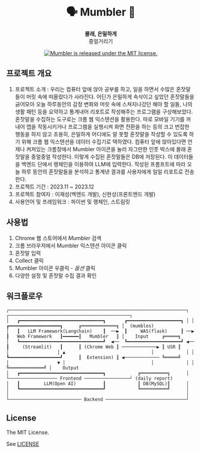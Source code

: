 <h1 align="center">
    🗣️ Mumbler 🦻
</h1>

<p align="center">
  <strong>몰래, 은밀하게</strong><br>
  중얼거리기
</p>

<p align="center">
  <a href="*">
    <img src="https://img.shields.io/badge/license-MIT-blue.svg" alt="Mumbler is released under the MIT license." />
  </a>
</p>

## 프로젝트 개요 
1. 프로젝트 소개
: 우리는 컴퓨터 앞에 앉아 공부를 하고, 일을 하면서 수많은 혼잣말들이 머릿 속에 떠올랐다가 사라진다. 어딘가 은밀하게 속삭이고 싶었던 혼잣말들을 긁어모아 오늘 하루동안의 감정 변화와 머릿 속에 스쳐지나갔던 해야 할 일들, 나의 생활 패턴 등을 요약하고 통계내어 리포트로 작성해주는 프로그램을 구상해보았다. 혼잣말을 수집하는 도구로는 크롬 웹 익스텐션을 활용한다. 따로 모바일 기기를 꺼내어 앱을 작동시키거나 프로그램을 실행시켜 화면 전환을 하는 등의 크고 번잡한 행동을 하지 않고 조용히, 은밀하게 어디에도 말 못할 혼잣말을 작성할 수 있도록 하기 위해 크롬 웹 익스텐션을 데이터 수집기로 택하였다. 컴퓨터 앞에 앉아있다면 언제나 켜져있는 크롬창에서 Mumbler 아이콘을 눌러 자그만한 인풋 박스에 몰래 혼잣말을 중얼중얼 작성한다. 이렇게 수집된 혼잣말들은 DB에 저장된다. 이 데이터들을 백엔드 단에서 랭체인을 이용하여 LLM에 입력한다. 작성된 프롬프트에 따라 오늘 하루 동안의 혼잣말들을 분석하고 통계낸 결과를 사용자에게 일일 리포트로 전송한다.
2. 프로젝트 기간
: 2023.11 ~ 2023.12
3. 프로젝트 참여자
: 이재성(백엔드 개발), 신현성(프론트엔드 개발)
4. 사용언어 및 프레임워크
: 파이썬 및 랭체인, 스트림릿

## 사용법

1. Chrome 웹 스토어에서 *Mumbler* 검색
2. 크롬 브라우저에서 Mumbler 익스텐션 아이콘 클릭
3. 혼잣말 입력
4. Collect 클릭
5. Mumbler 아이콘 우클릭 - *옵션* 클릭
6. 다양한 설정 및 혼잣말 수집 결과 확인

## 워크플로우
```
┌──────────────────────────────────────────────────────────────────┐ ┌─────────────────────────────────────────────┐ 
│   ┏━━━━━━━━━━━━━━━━━━━━━━━━━━━━━━━┓       ┏━━━━━━━━━━━━━━━━━━━━┓ │ │  ┏━━━━━━━━━━━━━━━━━━━┓      ╔═════════════╗ │  (mumbles)    
│   ┃   LLM Framework(Langchain)    ┃  ──▶  ┃     WAS(flask)     ┃ ──▶  ┃   Web Framework   ┃━━━━━━║   Mumbler   ║ │    Input     ╔═════╗
│   ┗━━━━━━━━━━━━━━━━━━━━━━━━━━━━━━━┛  ◀︎──  ┗━━━━━━━━━━━━━━━━━━━━┛ ◀︎──  ┃     (Streamlit)   ┃      ║ (Chrome Web ║ ─────────────▶ ║ USR ║ 
│                  │ ▲                                │            │ │  ┗━━━━━━━━━━━━━━━━━━━┛      ║  Extension) ║ ◀︎───────────── ╚═════╝
│                  ▼ │                                │            │ │                             ╚═════════════╝ │    Output
│   ┏━━━━━━━━━━━━━━━━━━━━━━━━━━━━━━━┓            ╔══════════╗      │ └────────────────── Frontend ─────────────────┘ (daily report)               
│   ┃         LLM(Open AI)          ┃            ║ DB(MySQL)║      │
│   ┗━━━━━━━━━━━━━━━━━━━━━━━━━━━━━━━┛            ╚══════════╝      │
│                                                                  │
└─────────────────────────── Backend ──────────────────────────────┘       
```

## License

The MIT License.

See [LICENSE](LICENSE)
